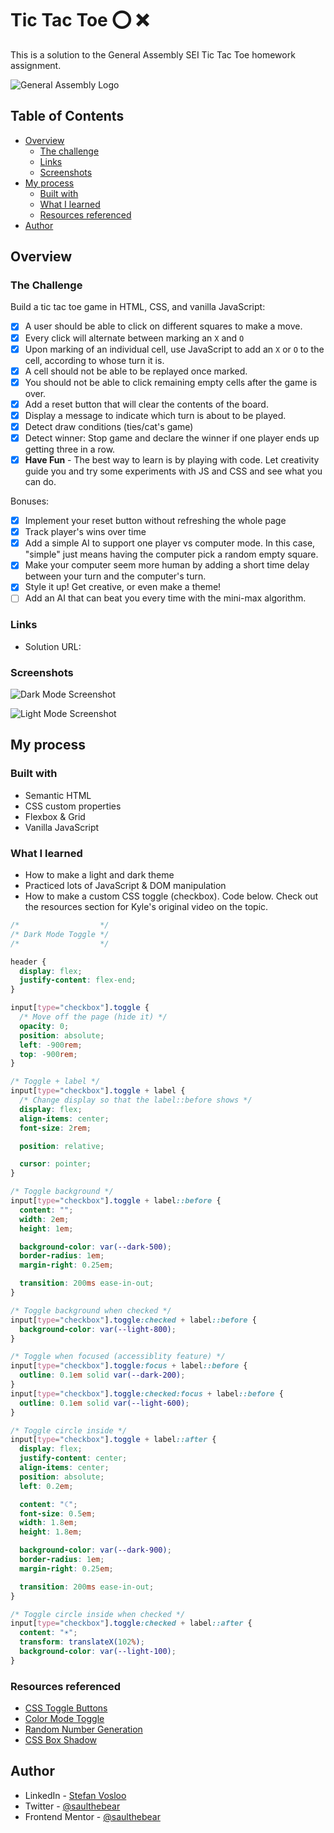 # Tic Tac Toe ⭕ ❌ ️

This is a solution to the General Assembly SEI Tic Tac Toe homework assignment.

![General Assembly Logo](http://i.imgur.com/ke8USTq.png)

## Table of Contents

- [Overview](#overview)
  - [The challenge](#the-challenge)
  - [Links](#links)
  - [Screenshots](#screenshots)
- [My process](#my-process)
  - [Built with](#built-with)
  - [What I learned](#what-i-learned)
  - [Resources referenced](#resources-referenced)
- [Author](#author)

## Overview

### The Challenge

Build a tic tac toe game in HTML, CSS, and vanilla JavaScript:

- [x] A user should be able to click on different squares to make a move.
- [x] Every click will alternate between marking an `X` and `O`
- [x] Upon marking of an individual cell, use JavaScript to add an `X` or `O` to the cell, according to whose turn it is.
- [x] A cell should not be able to be replayed once marked.
- [x] You should not be able to click remaining empty cells after the game is over.
- [x] Add a reset button that will clear the contents of the board.
- [x] Display a message to indicate which turn is about to be played.
- [x] Detect draw conditions (ties/cat's game)
- [x] Detect winner: Stop game and declare the winner if one player ends up getting three in a row.
- [x] **Have Fun** - The best way to learn is by playing with code. Let creativity guide you and try some experiments with JS and CSS and see what you can do.

Bonuses:

- [x] Implement your reset button without refreshing the whole page
- [x] Track player's wins over time
- [x] Add a simple AI to support one player vs computer mode. In this case, "simple" just means having the computer pick a random empty square.
- [x] Make your computer seem more human by adding a short time delay between your turn and the computer's turn.
- [x] Style it up! Get creative, or even make a theme!
- [ ] Add an AI that can beat you every time with the mini-max algorithm.

### Links

- Solution URL:

### Screenshots

![Dark Mode Screenshot]("./design/screenshot-dark.png")

![Light Mode Screenshot]("./design/screenshot-light.png")

## My process

### Built with

- Semantic HTML
- CSS custom properties
- Flexbox & Grid
- Vanilla JavaScript

### What I learned

- How to make a light and dark theme
- Practiced lots of JavaScript & DOM manipulation
- How to make a custom CSS toggle (checkbox). Code below. Check out the resources section for Kyle's original video on the topic.

```css
/*                  */
/* Dark Mode Toggle */
/*                  */

header {
  display: flex;
  justify-content: flex-end;
}

input[type="checkbox"].toggle {
  /* Move off the page (hide it) */
  opacity: 0;
  position: absolute;
  left: -900rem;
  top: -900rem;
}

/* Toggle + label */
input[type="checkbox"].toggle + label {
  /* Change display so that the label::before shows */
  display: flex;
  align-items: center;
  font-size: 2rem;

  position: relative;

  cursor: pointer;
}

/* Toggle background */
input[type="checkbox"].toggle + label::before {
  content: "";
  width: 2em;
  height: 1em;

  background-color: var(--dark-500);
  border-radius: 1em;
  margin-right: 0.25em;

  transition: 200ms ease-in-out;
}

/* Toggle background when checked */
input[type="checkbox"].toggle:checked + label::before {
  background-color: var(--light-800);
}

/* Toggle when focused (accessiblity feature) */
input[type="checkbox"].toggle:focus + label::before {
  outline: 0.1em solid var(--dark-200);
}
input[type="checkbox"].toggle:checked:focus + label::before {
  outline: 0.1em solid var(--light-600);
}

/* Toggle circle inside */
input[type="checkbox"].toggle + label::after {
  display: flex;
  justify-content: center;
  align-items: center;
  position: absolute;
  left: 0.2em;

  content: "☾";
  font-size: 0.5em;
  width: 1.8em;
  height: 1.8em;

  background-color: var(--dark-900);
  border-radius: 1em;
  margin-right: 0.25em;

  transition: 200ms ease-in-out;
}

/* Toggle circle inside when checked */
input[type="checkbox"].toggle:checked + label::after {
  content: "☀";
  transform: translateX(102%);
  background-color: var(--light-100);
}
```

### Resources referenced

- [CSS Toggle Buttons](https://www.youtube.com/watch?v=N8BZvfRD_eU)
- [Color Mode Toggle](https://www.youtube.com/watch?v=RiWxhm5ZdFM)
- [Random Number Generation](https://www.codecademy.com/forum_questions/50c386a4a122749bc1006ca6)
- [CSS Box Shadow](https://css-tricks.com/snippets/css/css-box-shadow/)

## Author

- LinkedIn - [Stefan Vosloo](https://www.linkedin.com/in/stefan-vosloo/)
- Twitter - [@saulthebear](https://www.twitter.com/saulthebear)
- Frontend Mentor - [@saulthebear](https://www.frontendmentor.io/profile/saulthebear)
